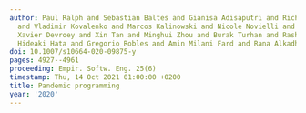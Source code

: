 ```yaml
---
author: Paul Ralph and Sebastian Baltes and Gianisa Adisaputri and Richard Torkar
  and Vladimir Kovalenko and Marcos Kalinowski and Nicole Novielli and Shin Yoo and
  Xavier Devroey and Xin Tan and Minghui Zhou and Burak Turhan and Rashina Hoda and
  Hideaki Hata and Gregorio Robles and Amin Milani Fard and Rana Alkadhi
doi: 10.1007/s10664-020-09875-y
pages: 4927--4961
proceeding: Empir. Softw. Eng. 25(6)
timestamp: Thu, 14 Oct 2021 01:00:00 +0200
title: Pandemic programming
year: '2020'
---
```

